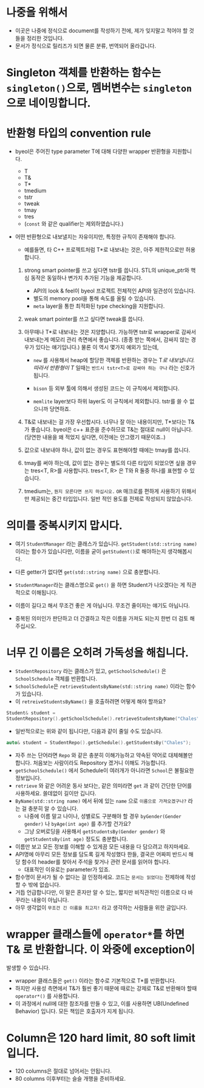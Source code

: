 # 나중을 위해서

* 이곳은 나중에 정식으로 document를 작성하기 전에, 제가 잊지말고 적어야 할
것들을 정리한 것입니다.
* 문서가 정식으로 릴리즈가 되면 물론 분류, 번역되어 올라갑니다.

# Singleton 객체를 반환하는 함수는 `singleton()`으로, 멤버변수는 `singleton` 으로 네이밍합니다.

# 반환형 타입의 convention rule

* byeol은 주어진 type parameter T에 대해 다양한 wrapper 반환형을 지원합니다.
    * T
    * T&
    * T*
    * tmedium<T>
    * tstr<T>
    * tweak<T>
    * tmay<T>
    * tres<T>
    * (`const` 와 같은 qualifier는 제외하였습니다.)
* 어떤 반환형으로 내보낼지는 자유이지만, 특정한 규칙이 존재해야 합니다.
    * 예를들면, 타 C++ 프로젝트처럼 T*로 내보내는 것은, 아주 제한적으로만 허용합니다.

    1. strong smart pointer를 쓰고 싶다면 tstr<T>를 씁니다.
       STL의 unique_ptr와 핵심 동작은 동일하나 변가지 추가된 기능을 제공합니다.
        * API의 look & feel이 byeol 프로젝트 전체적인 API와 일관성이 있습니다.
        * 별도의 memory pool을 통해 속도를 올릴 수 있습니다.
        * `meta` layer을 통한 최적화된 type checking을 지원합니다.

    2. weak smart pointer를 쓰고 싶다면 tweak<T>를 씁니다.

    3. 아무때나 T*로 내보내는 것은 지양합니다.
       가능하면 tstr<T>로 wrapper로 감싸서 내보내는게 메모리 관리 측면에서
       좋습니다. (종종 받는 쪽에서, 감싸지 않는 경우가 있다는 얘기입니다.)
       물론 이 역시 몇가지 예외가 있는데,
        * `new` 를 사용해서 heap에 할당한 객체를 반환하는 경우는 T*로
        내보냅니다. 따라서 반환형이 T* 일때는 `반드시 tstr<T>로 감싸야 하는 구나`
        라는 신호가 됩니다.

        * `bison` 등 외부 툴에 의해서 생성된 코드는 이 규칙에서 제외합니다.

        * `memlite` layer보다 하위 layer도 이 규칙에서 제외합니다.
          tstr<T>를 쓸 수 없으니까 당연하죠.

    4. T&로 내보내는 걸 가장 우선합시다.
        너무나 잘 아는 내용이지만, T*보다는 T&가 좋습니다.
        byeol은 c++ 표준을 준수하므로 T&는 절대로 null이 아닙니다.
        (당연한 내용을 왜 적었지 싶다면, 이전에는 안그랬기 때문이죠..)

    5. 값으로 내보내야 하나, 값이 없는 경우도 표현해야할 때에는 tmay<T>를
       씁니다.

    6. tmay<T>를 써야 하는데, 값이 없는 경우는 별도의 다른 타입이 되었으면 싶을
       경우는 tres<T, R>를 사용합니다.
       tres<T, R> 은 T와 R 둘중 하나를 표현할 수 있습니다.

    7. tmedium<T>는, `뭔지 모른다면 쓰지 마십시오.`
       `OR` 매크로를 편하게 사용하기 위해서만 제공되는 중간 타입입니다.
       일반 적인 용도를 전제로 작성되지 않았습니다.

# 의미를 중복시키지 맙시다.

* 여기 `StudentManager` 라는 클래스가 있습니다. `getStudent(std::string name)`
이라는 함수가 있습니다만, 이름을 굳이 `getStudent()`로 해야하는지 생각해봅시다.

* 다른 getter가 없다면 `get(std::string name)` 으로 충분합니다.
* `StudentManager`라는 클래스명으로 `get()` 을 하면 Student가 나오겠다는 게
직관적으로 이해됩니다.
* 이름이 길다고 해서 무조건 좋은 게 아닙니다. 무조건 줄이자는 얘기도 아닙니다.
* 중복된 의미인가 판단하고 더 간결하고 작은 이름을 가져도 되는지 한번 더 검토 해 주십시오.

# 너무 긴 이름은 오히려 가독성을 해칩니다.

* `StudentRepository` 라는 클래스가 있고, `getSchoolSchedule()` 은 `SchoolSchedule` 객체를 반환합니다.
* `SchoolSchedule`은 `retrieveStudentsByName(std::string name)` 이라는 함수가
있습니다.
* 이 `retreiveStudentsByName()` 을 호출하려면 어떻게 해야 할까요?

```cpp
Student& student =
StudentRepository().getSchoolSchedule().retrieveStudentsByName("Chales");
```

* 일반적으로는 위와 같이 됩니다만, 다음과 같이 줄일 수도 있습니다.

```cpp
auto& student = StudentRepo().getSchedule().getStudentsBy("Chales");
```

* 자주 쓰는 단어라면 `Repo` 와 같은 충분히 이해가능하고 약속된 약어로 대체해볼만
합니다. 처음보는 사람이라도 Repository 겠거니 이해도 가능합니다.
* `getSchoolSchedule()` 에서 Schedule이 여러개가 아니라면 `School`은 불필요한 정보입니다.
* `retrieve` 와 같은 어려운 동사 보다는, 같은 의미라면 `get` 과 같이 간단한
단어를 사용하세요. 쓸데없이 길이만 깁니다.
* `ByName(std::string name)` 에서 뒤에 있는 `name` 으로 `이름으로 가져오겠구나?`
라는 걸 충분히 알 수 있습니다.
    * 나중에 이름 말고 나이나, 성별로도 구분해야 할 경우 `byGender(Gender gender)`
    나 `byAge(int age)` 를 추가할 건가요?
    * 그냥 오버로딩을 사용해서 `getStudentsBy(Gender gender)` 와 `getStudentsBy(int age)` 정도도 충분합니다.
* 이름만 보고 모든 정보를 이해할 수 있게끔 모든 내용을 다 담으려고 하지마세요.
* API명에 아무리 모든 정보를 담도록 길게 작성했다 한들, 결국은 어짜피 반드시
  해당 함수의 header를 찾아서 주석을 찾거나 관련 문서를 읽어야 합니다.
    * 대표적인 이유로는 parameter가 있죠.
* 함수명이 문서가 될 수 없다는 걸 인정하세요. 코드는 `문서는 읽었다는` 전제하에 작성할 수 밖에 없습니다.
* 거듭 언급합니다만, 이 말은 혼자만 알 수 있는, 짧지만 비직관적인 이름으로 다
바꾸라는 내용이 아닙니다.
* 아무 생각없이 `무조건 긴 이름을 최고지!` 라고 생각하는 사람들을 위한 글입니다.

# wrapper 클래스들에 `operator*`를 하면 T& 로 반환합니다. 이 와중에 exception이
발생할 수 있습니다.

* wrapper 클래스들은 `get()` 이라는 함수로 기본적으로 T*를 반환합니다.
* 하지만 사용성 측면에서 T&가 훨씬 좋기 때문에 때로는 강제로 T&로 반환해야 할때
`operator*()` 를 사용합니다.
* 이 과정에서 null에 대한 참조자를 만들 수 있고, 이를 사용하면 UB(Undefined
Behavior) 입니다. 모든 책임은 호출자가 지게 됩니다.

# Column은 120 hard limit, 80 soft limit 입니다.
* 120 columns은 절대로 넘어서는 안됩니다.
* 80 columns 이후부터는 슬슬 개행을 준비하세요.
